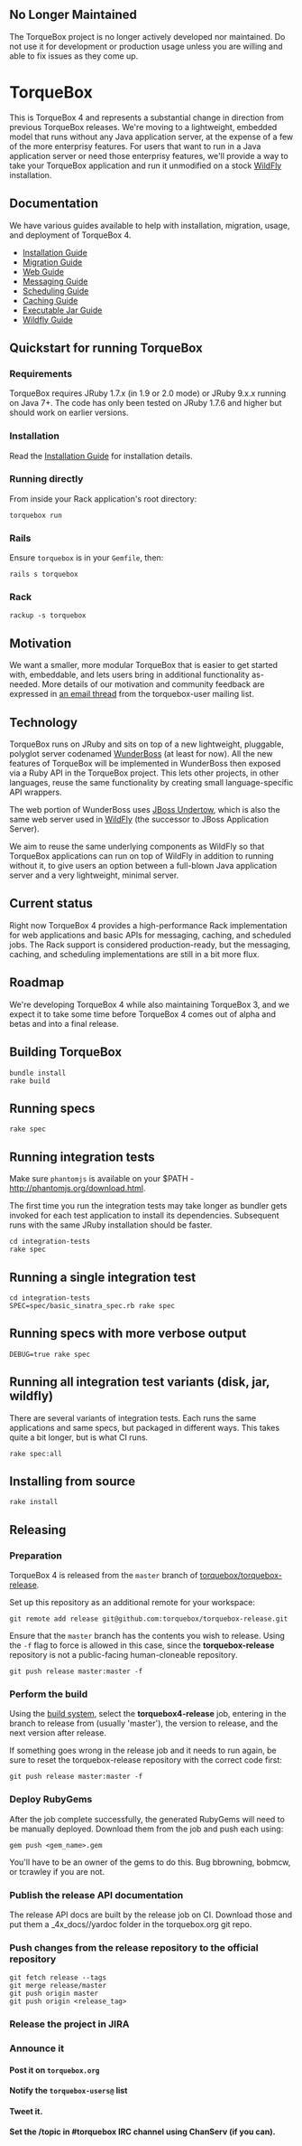 ## No Longer Maintained

The TorqueBox project is no longer actively developed nor maintained. Do not use it for development or production usage unless you are willing and able to fix issues as they come up.

# TorqueBox

This is TorqueBox 4 and represents a substantial change in direction
from previous TorqueBox releases. We're moving to a lightweight,
embedded model that runs without any Java application server, at the
expense of a few of the more enterprisy features. For users that want
to run in a Java application server or need those enterprisy features,
we'll provide a way to take your TorqueBox application and run it
unmodified on a stock [WildFly][wildfly] installation.

## Documentation

We have various guides available to help with installation, migration,
usage, and deployment of TorqueBox 4.

- [Installation Guide](docs/installation.md)
- [Migration Guide](docs/migration.md)
- [Web Guide](docs/web.md)
- [Messaging Guide](docs/messaging.md)
- [Scheduling Guide](docs/scheduling.md)
- [Caching Guide](docs/caching.md)
- [Executable Jar Guide](docs/jar.md)
- [Wildfly Guide](docs/wildfly.md)


## Quickstart for running TorqueBox

### Requirements

TorqueBox requires JRuby 1.7.x (in 1.9 or 2.0 mode) or JRuby 9.x.x
running on Java 7+. The code has only been tested on JRuby 1.7.6 and
higher but should work on earlier versions.

### Installation

Read the [Installation Guide](docs/installation.md) for installation
details.

### Running directly

From inside your Rack application's root directory:
    
    torquebox run

### Rails

Ensure `torquebox` is in your `Gemfile`, then:

    rails s torquebox

### Rack

    rackup -s torquebox


## Motivation

We want a smaller, more modular TorqueBox that is easier to get
started with, embeddable, and lets users bring in additional
functionality as-needed. More details of our motivation and community
feedback are expressed in [an email thread][tb_future_thread] from the
torquebox-user mailing list.

## Technology

TorqueBox runs on JRuby and sits on top of a new lightweight, pluggable,
polyglot server codenamed [WunderBoss][wunderboss] (at least for
now). All the new features of TorqueBox will be implemented in
WunderBoss then exposed via a Ruby API in the TorqueBox project. This
lets other projects, in other languages, reuse the same functionality
by creating small language-specific API wrappers.

The web portion of WunderBoss uses [JBoss Undertow][undertow], which
is also the same web server used in [WildFly][wildfly] (the successor
to JBoss Application Server).

We aim to reuse the same underlying components as WildFly so that
TorqueBox applications can run on top of WildFly in addition to
running without it, to give users an option between a full-blown Java
application server and a very lightweight, minimal server.


## Current status

Right now TorqueBox 4 provides a high-performance Rack implementation
for web applications and basic APIs for messaging, caching, and
scheduled jobs. The Rack support is considered production-ready, but
the messaging, caching, and scheduling implementations are still in a
bit more flux.

## Roadmap

We're developing TorqueBox 4 while also maintaining TorqueBox 3, and
we expect it to take some time before TorqueBox 4 comes out of alpha
and betas and into a final release.

## Building TorqueBox

    bundle install
    rake build

## Running specs

    rake spec

## Running integration tests

Make sure `phantomjs` is available on your $PATH -
http://phantomjs.org/download.html.

The first time you run the integration tests may take longer as
bundler gets invoked for each test application to install its
dependencies. Subsequent runs with the same JRuby installation should
be faster.

    cd integration-tests
    rake spec

## Running a single integration test

    cd integration-tests
    SPEC=spec/basic_sinatra_spec.rb rake spec

## Running specs with more verbose output

    DEBUG=true rake spec

## Running all integration test variants (disk, jar, wildfly)

There are several variants of integration tests. Each runs the same
applications and same specs, but packaged in different ways. This
takes quite a bit longer, but is what CI runs.

    rake spec:all

## Installing from source

    rake install

## Releasing

### Preparation

TorqueBox 4 is released from the `master` branch of
[torquebox/torquebox-release][release_repo].

Set up this repository as an additional remote for your workspace:

    git remote add release git@github.com:torquebox/torquebox-release.git

Ensure that the `master` branch has the contents you wish to release.  Using the `-f`
flag to force is allowed in this case, since the **torquebox-release** repository is not
a public-facing human-cloneable repository.

    git push release master:master -f


### Perform the build

Using the [build system](http://projectodd.ci.cloudbees.com/), select
the **torquebox4-release** job, entering in the branch to release from
(usually 'master'), the version to release, and the next version
after release.

If something goes wrong in the release job and it needs to run again,
be sure to reset the torquebox-release repository with the correct code first:

    git push release master:master -f

### Deploy RubyGems

After the job complete successfully, the generated RubyGems will need
to be manually deployed. Download them from the job and push each
using:

    gem push <gem_name>.gem

You'll have to be an owner of the gems to do this. Bug bbrowning,
bobmcw, or tcrawley if you are not.

### Publish the release API documentation

The release API docs are built by the release job on CI. Download
those and put them a _4x_docs/<version>/yardoc folder in the
torquebox.org git repo.

### Push changes from the release repository to the official repository

    git fetch release --tags
    git merge release/master
    git push origin master
    git push origin <release_tag>

### Release the project in JIRA

### Announce it

#### Post it on `torquebox.org`

#### Notify the `torquebox-users@` list

#### Tweet it.

#### Set the /topic in #torquebox IRC channel using ChanServ (if you can).


[tb_future_thread]: http://markmail.org/thread/4ffelg3qklycwhfo
[community]: http://torquebox.org/community/
[wunderboss]: https://github.com/projectodd/wunderboss
[undertow]: http://undertow.io/
[wildfly]: http://wildfly.org/
[release_repo]: http://github.com/torquebox/torquebox-release
